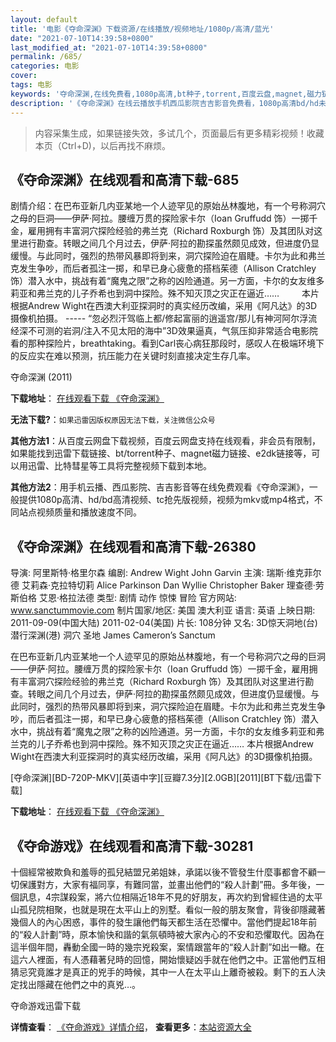 ```yaml
---
layout: default
title: '电影《夺命深渊》下载资源/在线播放/视频地址/1080p/高清/蓝光'
date: "2021-07-10T14:39:58+0800"
last_modified_at: "2021-07-10T14:39:58+0800"
permalink: /685/
categories: 电影
cover:
tags: 电影
keywords: '夺命深渊,在线免费看,1080p高清,bt种子,torrent,百度云盘,magnet,磁力链,迅雷下载资源'
description: '《夺命深渊》在线云播放手机西瓜影院吉吉影音免费看，1080p高清bd/hd未删减完整版和tc抢先枪版，mkv/mp4格式，附带bt/torrent种子、magnet/磁力链、百度云盘、网盘资源迅雷下载链接'
---
```


>内容采集生成，如果链接失效，多试几个，页面最后有更多精彩视频！收藏本页（Ctrl+D)，以后再找不麻烦。


## 《夺命深渊》在线观看和高清下载-685

剧情介绍：在巴布亚新几内亚某地一个人迹罕见的原始丛林腹地，有一个号称洞穴之母的巨洞——伊萨·阿拉。腰缠万贯的探险家卡尔（Ioan Gruffudd 饰）一掷千金，雇用拥有丰富洞穴探险经验的弗兰克（Richard Roxburgh 饰）及其团队对这里进行勘查。转眼之间几个月过去，伊萨·阿拉的勘探虽然颇见成效，但进度仍显缓慢。与此同时，强烈的热带风暴即将到来，洞穴探险迫在眉睫。卡尔为此和弗兰克发生争吵，而后者孤注一掷，和早已身心疲惫的搭档茱德（Allison Cratchley 饰）潜入水中，挑战有着“魔鬼之限”之称的凶险通道。另一方面，卡尔的女友维多莉亚和弗兰克的儿子乔希也到洞中探险。殊不知灭顶之灾正在逼近……  　　本片根据Andrew Wight在西澳大利亚探洞时的真实经历改编，采用《阿凡达》的3D摄像机拍摄。 ----- “忽必烈汗驾临上都/修起富丽的逍遥宫/那儿有神河阿尔浮流经深不可测的岩洞/注入不见太阳的海中”3D效果逼真，气氛压抑非常适合电影院看的那种探险片，breathtaking。看到Carl丧心病狂那段时，感叹人在极端环境下的反应实在难以预测，抗压能力在关键时刻直接决定生存几率。


夺命深渊 (2011)

**下载地址**： [在线观看下载 《夺命深渊》](https://www.btbtdy.me/btdy/dy4618.html) 


**无法下载?**：`如果迅雷因版权原因无法下载，关注微信公众号 `

**其他方法1**：从百度云网盘下载视频，百度云网盘支持在线观看，非会员有限制，如果能找到迅雷下载链接、bt/torrent种子、magnet磁力链接、e2dk链接等，可以用迅雷、比特彗星等工具将完整视频下载到本地。

**其他方法2**：用手机云播、西瓜影院、吉吉影音等在线免费观看《夺命深渊》，一般提供1080p高清、hd/bd高清视频、tc抢先版视频，视频为mkv或mp4格式，不同站点视频质量和播放速度不同。


## 《夺命深渊》在线观看和高清下载-26380

导演: 阿里斯特·格里尔森 编剧: Andrew Wight John Garvin 主演: 瑞斯·维克菲尔德 艾莉森·克拉特切莉 Alice Parkinson Dan Wyllie Christopher Baker 理查德·劳斯伯格 艾恩·格拉法德 类型: 剧情 动作 惊悚 冒险 官方网站: www.sanctummovie.com 制片国家/地区: 美国 澳大利亚 语言: 英语 上映日期: 2011-09-09(中国大陆) 2011-02-04(美国) 片长: 108分钟 又名: 3D惊天洞地(台) 潜行深渊(港) 洞穴 圣地 James Cameron’s Sanctum

在巴布亚新几内亚某地一个人迹罕见的原始丛林腹地，有一个号称洞穴之母的巨洞——伊萨·阿拉。腰缠万贯的探险家卡尔（Ioan Gruffudd 饰）一掷千金，雇用拥有丰富洞穴探险经验的弗兰克（Richard Roxburgh 饰）及其团队对这里进行勘查。转眼之间几个月过去，伊萨·阿拉的勘探虽然颇见成效，但进度仍显缓慢。与此同时，强烈的热带风暴即将到来，洞穴探险迫在眉睫。卡尔为此和弗兰克发生争吵，而后者孤注一掷，和早已身心疲惫的搭档茱德（Allison Cratchley 饰）潜入水中，挑战有着“魔鬼之限”之称的凶险通道。另一方面，卡尔的女友维多莉亚和弗兰克的儿子乔希也到洞中探险。殊不知灭顶之灾正在逼近…… 本片根据Andrew Wight在西澳大利亚探洞时的真实经历改编，采用《阿凡达》的3D摄像机拍摄。


[夺命深渊][BD-720P-MKV][英语中字][豆瓣7.3分][2.0GB][2011][BT下载/迅雷下载]

**下载地址**： [在线观看下载 《夺命深渊》](https://www.btdx8.com/torrent/sanctum_2011.html) 


## 《夺命游戏》在线观看和高清下载-30281

十個經常被欺負和羞辱的孤兒結盟兄弟姐妹，承諾以後不管發生什麼事都會不顧一切保護對方，大家有福同享，有難同當，並畫出他們的“殺人計劃”冊。</span>多年後，一個訊息，4宗謀殺案，將六位相隔近18年不見的好朋友，再次約到曾經住過的太平山孤兒院相聚，也就是現在太平山上的別墅。</span>看似一般的朋友聚會，背後卻隱藏著幾個人的內心困惑，事件的發生讓他們每天都生活在恐懼中。當他們提起18年前的&ldquo;殺人計劃”時，原本愉快和諧的氣氛頓時被大家內心的不安和恐懼取代。因為在這半個年間，轟動全國一時的幾宗兇殺案，案情跟當年的“殺人計劃”如出一轍。在這六人裡面，有人憑藉著兒時的回憶，開始懷疑凶手就在他們之中。</span>正當他們互相猜忌究竟誰才是真正的兇手的時候，其中一人在太平山上離奇被殺。剩下的五人決定找出隱藏在他們之中的真兇…。</span>


夺命游戏迅雷下载

**详情查看**： [《夺命游戏》详情介绍](/movie/30281/)， **查看更多**：[本站资源大全](/movie/t/all/)

